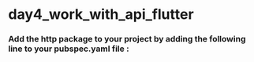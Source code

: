 # day4_work_with_api_flutter

<h3>Add the http package to your project by adding the following line to your pubspec.yaml file :</h3>
